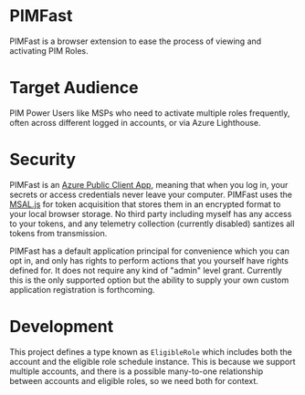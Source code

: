 # PIMFast

PIMFast is a browser extension to ease the process of viewing and activating PIM Roles.

# Target Audience

PIM Power Users like MSPs who need to activate multiple roles frequently, often across different logged in accounts, or via Azure Lighthouse.

# Security

PIMFast is an [Azure Public Client App](https://learn.microsoft.com/en-us/entra/identity-platform/msal-client-applications), meaning that when you log in, your secrets or access credentials never leave your computer. PIMFast uses the [MSAL.js](https://github.com/AzureAD/microsoft-authentication-library-for-js) for token acquisition that stores them in an encrypted format to your local browser storage. No third party including myself has any access to your tokens, and any telemetry collection (currently disabled) santizes all tokens from transmission.

PIMFast has a default application principal for convenience which you can opt in, and only has rights to perform actions that you yourself have rights defined for. It does not require any kind of "admin" level grant. Currently this is the only supported option but the ability to supply your own custom application registration is forthcoming.

# Development

This project defines a type known as `EligibleRole` which includes both the account and the eligible role schedule instance. This is because we support multiple accounts, and there is a possible many-to-one relationship between accounts and eligible roles, so we need both for context.

